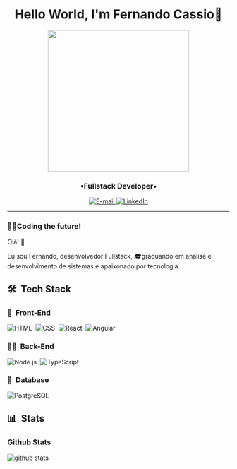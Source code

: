 <h1 align="center">
  Hello World, I'm Fernando Cassio👋
</h1>

<div align="center">
  <img height="320em" src="https://mir-s3-cdn-cf.behance.net/project_modules/1400_opt_1/81bb4b165684019.640b6038d133e.gif">
</div>

<h3 align="center">
  •Fullstack Developer•
</h3>

<div align="center">
  <p>
    <a href="mailto:fernandocassiodev@gmail.com">
    <img src="https://img.shields.io/badge/-email-020114?style=for-the-badge&amp;logo=microsoft-outlook&amp;logoColor=EBD03E&amp;color:FFF" alt="E-mail">
    </a>
    <a href="https://www.linkedin.com/in/fernando-cassio-473266283/"><img src="https://img.shields.io/badge/-LinkedIn-020114?style=for-the-badge&amp;logo=linkedin&amp;logoColor=EBD03E&amp;color:FFF" alt="LinkedIn"></a>
  </p>
</div>

---

### 👨‍💻Coding the future!

Olá! 👋

Eu sou Fernando, desenvolvedor Fullstack, 🎓graduando em análise e desenvolvimento de sistemas e apaixonado por tecnologia.

## 🛠 &nbsp;Tech Stack

### 🎨 &nbsp;Front-End

![HTML](https://img.shields.io/badge/-HTML-E7ECEB?style=for-the-badge&logo=HTML5&logoColor=C86833)&nbsp;
![CSS](https://img.shields.io/badge/-CSS-E7ECEB?style=for-the-badge&logo=CSS3&logoColor=139DFF)&nbsp;
![React](https://img.shields.io/badge/-React-E7ECEB?style=for-the-badge&logo=react&logoColor=1572B6)&nbsp;
![Angular](https://img.shields.io/badge/-Angular-E7ECEB?style=for-the-badge&logo=Angular&logoColor=893121)&nbsp;

### 👨‍💻 &nbsp;Back-End

![Node.js](https://img.shields.io/badge/Node.js-E7ECEB?style=for-the-badge&logo=node.js&logoColor=53D9A2)&nbsp;
![TypeScript](https://img.shields.io/badge/TypeScript-E7ECEB?style=for-the-badge&logo=typescript&logoColor=1572B6)&nbsp;

### 🔋 &nbsp;Database

![PostgreSQL](https://img.shields.io/badge/PostgreSQL-000?style=for-the-badge&logo=postgresql)&nbsp;

## 📊 &nbsp;Stats
<h3 align="left">
  Github Stats
</h3>
<div align="left">
  <img alt="github stats" src="https://github-readme-stats-git-masterrstaa-rickstaa.vercel.app/api/top-langs/?username=FernandoCassioDev&bg_color=000&border_color=30A3DC&title_color=E94D5F&text_color=FFF">
</div>
